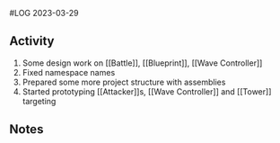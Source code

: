 #LOG
2023-03-29

## Activity
1. Some design work on [[Battle]], [[Blueprint]], [[Wave Controller]]
2. Fixed namespace names
3. Prepared some more project structure with assemblies
4. Started prototyping [[Attacker]]s, [[Wave Controller]] and [[Tower]] targeting

## Notes
